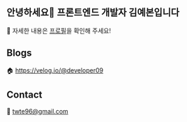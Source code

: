 ## 안녕하세요🙌 프론트엔드 개발자 김예본입니다 

🌟 자세한 내용은 [프로필](https://fe012.github.io/profile/resume)을 확인해 주세요!

## Blogs

🏠 https://velog.io/@developer09

## Contact

📩 twte96@gmail.com
  

<!--
**FE012/FE012** is a ✨ _special_ ✨ repository because its `README.md` (this file) appears on your GitHub profile.

Here are some ideas to get you started:

- 🔭 I’m currently working on ...
- 🌱 I’m currently learning ...
- 👯 I’m looking to collaborate on ...
- 🤔 I’m looking for help with ...
- 💬 Ask me about ...
- 📫 How to reach me: ...
- 😄 Pronouns: ...
- ⚡ Fun fact: ...
-->
